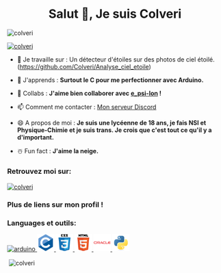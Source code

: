 <h1 align="center">Salut 👋, Je suis Colveri</h1>
<p align="left"> <img src="https://komarev.com/ghpvc/?username=colveri&label=Vues%20du%20profil&color=f5a9b8&style=flat" alt="colveri" /> </p>

<p align="left"> <a href="https://github.com/ryo-ma/github-profile-trophy"><img src="https://github-profile-trophy.vercel.app/?username=colveri" alt="colveri" /></a> </p>

- 🔭 Je travaille sur : Un détecteur d'étoiles sur des photos de ciel étoilé.(https://github.com/Colveri/Analyse_ciel_etoile)

- 🌱 J'apprends : **Surtout le C pour me perfectionner avec Arduino.**

- 👯 Collabs : **J'aime bien collaborer avec [e_psi-lon](https://github.com/e-psi-lon) !**

- 📫 Comment me contacter : [Mon serveur Discord](https://discord.gg/invite/fqSvJ6w42X)

- 😄 A propos de moi : **Je suis une lycéenne de 18 ans, je fais NSI et Physique-Chimie et je suis trans. Je crois que c'est tout ce qu'il y a d'important.**

- ☃️ Fun fact : **J'aime la neige.**

<h3 align="left">Retrouvez moi sur:</h3>
<p align="left">
<a href="https://www.youtube.com/@colveri" target="blank"><img align="center" src="https://raw.githubusercontent.com/rahuldkjain/github-profile-readme-generator/master/src/images/icons/Social/youtube.svg" alt="colveri" height="30" width="40" /></a>
<h3>Plus de liens sur mon profil !</h3>
</p>

<h3 align="left">Languages et outils:</h3>
<p align="left"> <a href="https://www.arduino.cc/" target="_blank" rel="noreferrer"> <img src="https://cdn.worldvectorlogo.com/logos/arduino-1.svg" alt="arduino" width="40" height="40"/> </a> <a href="https://www.cprogramming.com/" target="_blank" rel="noreferrer"> <img src="https://raw.githubusercontent.com/devicons/devicon/master/icons/c/c-original.svg" alt="c" width="40" height="40"/> </a> <a href="https://www.w3schools.com/css/" target="_blank" rel="noreferrer"> <img src="https://raw.githubusercontent.com/devicons/devicon/master/icons/css3/css3-original-wordmark.svg" alt="css3" width="40" height="40"/> </a> <a href="https://www.w3.org/html/" target="_blank" rel="noreferrer"> <img src="https://raw.githubusercontent.com/devicons/devicon/master/icons/html5/html5-original-wordmark.svg" alt="html5" width="40" height="40"/> </a> <a href="https://www.oracle.com/" target="_blank" rel="noreferrer"> <img src="https://raw.githubusercontent.com/devicons/devicon/master/icons/oracle/oracle-original.svg" alt="oracle" width="40" height="40"/> </a> <a href="https://www.python.org" target="_blank" rel="noreferrer"> <img src="https://raw.githubusercontent.com/devicons/devicon/master/icons/python/python-original.svg" alt="python" width="40" height="40"/> </a> </p>

<p>&nbsp;<img align="center" src="https://github-readme-stats.vercel.app/api?username=Colveri&show_icons=true&locale=fr" alt="colveri" /></p>
